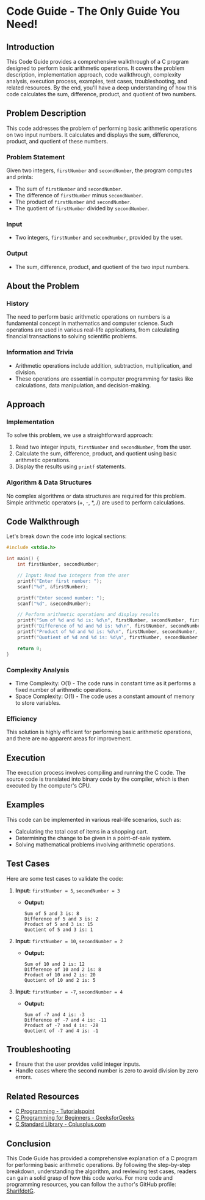 # Code Guide - The Only Guide You Need!

## Introduction
This Code Guide provides a comprehensive walkthrough of a C program designed to perform basic arithmetic operations. It covers the problem description, implementation approach, code walkthrough, complexity analysis, execution process, examples, test cases, troubleshooting, and related resources. By the end, you'll have a deep understanding of how this code calculates the sum, difference, product, and quotient of two numbers.

## Problem Description
This code addresses the problem of performing basic arithmetic operations on two input numbers. It calculates and displays the sum, difference, product, and quotient of these numbers.

### Problem Statement
Given two integers, `firstNumber` and `secondNumber`, the program computes and prints:
- The sum of `firstNumber` and `secondNumber`.
- The difference of `firstNumber` minus `secondNumber`.
- The product of `firstNumber` and `secondNumber`.
- The quotient of `firstNumber` divided by `secondNumber`.

### Input
- Two integers, `firstNumber` and `secondNumber`, provided by the user.

### Output
- The sum, difference, product, and quotient of the two input numbers.

## About the Problem
### History
The need to perform basic arithmetic operations on numbers is a fundamental concept in mathematics and computer science. Such operations are used in various real-life applications, from calculating financial transactions to solving scientific problems.

### Information and Trivia
- Arithmetic operations include addition, subtraction, multiplication, and division.
- These operations are essential in computer programming for tasks like calculations, data manipulation, and decision-making.

## Approach
### Implementation
To solve this problem, we use a straightforward approach:
1. Read two integer inputs, `firstNumber` and `secondNumber`, from the user.
2. Calculate the sum, difference, product, and quotient using basic arithmetic operations.
3. Display the results using `printf` statements.

### Algorithm & Data Structures
No complex algorithms or data structures are required for this problem. Simple arithmetic operators (+, -, *, /) are used to perform calculations.

## Code Walkthrough
Let's break down the code into logical sections:

```c
#include <stdio.h>

int main() {
    int firstNumber, secondNumber;

    // Input: Read two integers from the user
    printf("Enter first number: ");
    scanf("%d", &firstNumber);

    printf("Enter second number: ");
    scanf("%d", &secondNumber);

    // Perform arithmetic operations and display results
    printf("Sum of %d and %d is: %d\n", firstNumber, secondNumber, firstNumber + secondNumber);
    printf("Difference of %d and %d is: %d\n", firstNumber, secondNumber, firstNumber - secondNumber);
    printf("Product of %d and %d is: %d\n", firstNumber, secondNumber, firstNumber * secondNumber);
    printf("Quotient of %d and %d is: %d\n", firstNumber, secondNumber, firstNumber / secondNumber);

    return 0;
}
```

### Complexity Analysis
- Time Complexity: O(1) - The code runs in constant time as it performs a fixed number of arithmetic operations.
- Space Complexity: O(1) - The code uses a constant amount of memory to store variables.

### Efficiency
This solution is highly efficient for performing basic arithmetic operations, and there are no apparent areas for improvement.

## Execution
The execution process involves compiling and running the C code. The source code is translated into binary code by the compiler, which is then executed by the computer's CPU.

## Examples
This code can be implemented in various real-life scenarios, such as:
- Calculating the total cost of items in a shopping cart.
- Determining the change to be given in a point-of-sale system.
- Solving mathematical problems involving arithmetic operations.

## Test Cases
Here are some test cases to validate the code:

1. **Input:** `firstNumber = 5`, `secondNumber = 3`
   - **Output:**
     ```
     Sum of 5 and 3 is: 8
     Difference of 5 and 3 is: 2
     Product of 5 and 3 is: 15
     Quotient of 5 and 3 is: 1
     ```

2. **Input:** `firstNumber = 10`, `secondNumber = 2`
   - **Output:**
     ```
     Sum of 10 and 2 is: 12
     Difference of 10 and 2 is: 8
     Product of 10 and 2 is: 20
     Quotient of 10 and 2 is: 5
     ```

3. **Input:** `firstNumber = -7`, `secondNumber = 4`
   - **Output:**
     ```
     Sum of -7 and 4 is: -3
     Difference of -7 and 4 is: -11
     Product of -7 and 4 is: -28
     Quotient of -7 and 4 is: -1
     ```

## Troubleshooting
- Ensure that the user provides valid integer inputs.
- Handle cases where the second number is zero to avoid division by zero errors.

## Related Resources
- [C Programming - Tutorialspoint](https://www.tutorialspoint.com/cprogramming/index.htm)
- [C Programming for Beginners - GeeksforGeeks](https://www.geeksforgeeks.org/c-programming-language/)
- [C Standard Library - Cplusplus.com](http://www.cplusplus.com/reference/clibrary/)

## Conclusion
This Code Guide has provided a comprehensive explanation of a C program for performing basic arithmetic operations. By following the step-by-step breakdown, understanding the algorithm, and reviewing test cases, readers can gain a solid grasp of how this code works. For more code and programming resources, you can follow the author's GitHub profile: [SharifdotG](https://github.com/SharifdotG).